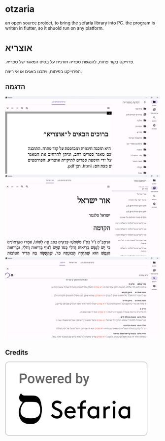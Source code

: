 # otzaria

an open source project, to bring the sefaria library into PC. the program is writen in flutter, so it shuold run on any platform.

# אוצריא

.פרוייקט בקוד פתוח, להנגשת ספריה תורנית על בסיס המאגר של ספריא.

 הפרוייקט בפיתוח, ויתכנו באגים או אי ריצה.

## הדגמה
![alt text](image.png)
![alt text](image-1.png)
![alt text](image-2.png)




## Credits

![alt text](PBS.png)

